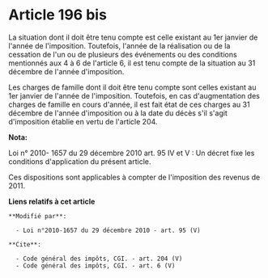 # Article 196 bis

La situation dont il doit être tenu compte est celle existant au 1er janvier de l'année de l'imposition. Toutefois, l'année
de la réalisation ou de la cessation de l'un ou de plusieurs des événements ou des conditions mentionnés aux 4 à 6 de
l'article 6, il est tenu compte de la situation au 31 décembre de l'année d'imposition. 

Les charges de famille dont il doit être tenu compte sont celles existant au 1er janvier de l'année de l'imposition.
Toutefois, en cas d'augmentation des charges de famille en cours d'année, il est fait état de ces charges au 31 décembre de
l'année d'imposition ou à la date du décès s'il s'agit d'imposition établie en vertu de l'article 204.

**Nota:**

Loi n° 2010- 1657 du 29 décembre 2010 art. 95 IV et V : Un décret fixe les conditions d'application du présent article.

Ces dispositions sont applicables à compter de l'imposition des revenus de 2011.

**Liens relatifs à cet article**

	**Modifié par**:

	  - Loi n°2010-1657 du 29 décembre 2010 - art. 95 (V)

	**Cite**:

	  - Code général des impôts, CGI. - art. 204 (V)
	  - Code général des impôts, CGI. - art. 6 (V)
